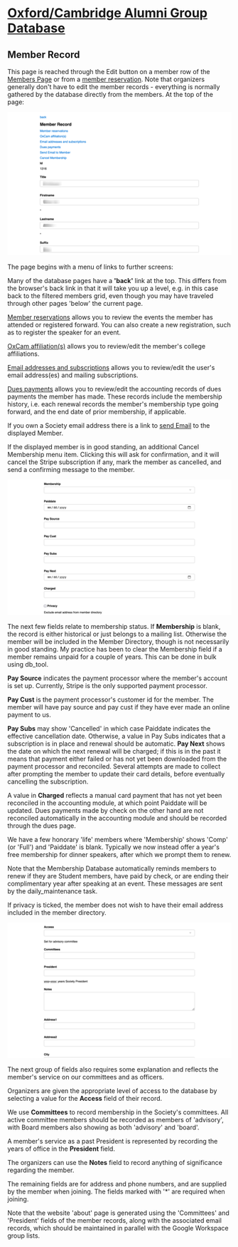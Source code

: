 # [Oxford/Cambridge Alumni Group Database](index.md)

## Member Record

This page is reached through the Edit button on a member row of the [Members Page](members) or from a [member reservation](event_registration.md). Note that organizers generally don't have to edit the member records - everything is normally gathered by the database directly from the members. At the top of the page:

![top](images/member_record_top.png)

The page begins with a menu of links to further screens:

Many of the database pages have a **'back'** link at the top. This differs from the browser's back link in that it will take you up a level, e.g. in this case back to the filtered members grid, even though you may have traveled through other pages 'below' the current page.

[Member reservations](member_reservations.md) allows you to review the events the member has attended or registered forward. You can also create a new registration, such as to register the speaker for an event.

[OxCam affiliation(s)](member_affilitions.md) allows you to review/edit the member's college affiliations.

[Email addresses and subscriptions](member_emails.md) allows you to review/edit the user's email address(es) and mailing subscriptions.

[Dues payments](member_dues.md) allows you to review/edit the accounting records of dues payments the member has made. These records include the membership history, i.e. each renewal records the member's membership type going forward, and the end date of prior membership, if applicable.

If you own a Society email address there is a link to [send Email](send_email.md) to the displayed Member.

If the displayed member is in good standing, an additional Cancel Membership menu item. Clicking this will ask for confirmation, and it will cancel the Stripe subscription if any, mark the member as cancelled, and send a confirming message to the member.

![membership status](images/member_record_2.png)

The next few fields relate to membership status. If **Membership** is blank, the record is either historical or just belongs to a mailing list. Otherwise the member will be included in the Member Directory, though is not necessarily in good standing. My practice has been to clear the Membership field if a member remains unpaid for a couple of years. This can be done in bulk using db_tool.

**Pay Source** indicates the payment processor where the member's account is set up. Currently, Stripe is the only supported payment processor.

**Pay Cust** is the payment processor's customer id for the member. The member will have pay source and pay cust if they have ever made an online payment to us.

**Pay Subs** may show 'Cancelled' in which case Paiddate indicates the effective cancellation date. Otherwise, a value in Pay Subs indicates that a subscription is in place and renewal should be automatic. **Pay Next** shows the date on which the next renewal will be charged; if this is in the past it means that payment either failed or has not yet been downloaded from the payment processor and reconciled. Several attempts are made to collect after prompting the member to update their card details, before eventually cancelling the subscription.

A value in **Charged** reflects a manual card payment that has not yet been reconciled in the accounting module, at which point Paiddate will be updated. Dues payments made by check on the other hand are not reconciled automatically in the accounting module and should be recorded through the dues page.

We have a few honorary 'life' members where 'Membership' shows 'Comp' (or 'Full') and 'Paiddate' is blank. Typically we now instead  offer a year's free membership for dinner speakers, after which we prompt them to renew.

Note that the Membership Database automatically reminds members to renew if they are Student members, have paid by check, or are ending their complimentary year after speaking at an event. These messages are sent by the daily_maintenance task.

If privacy is ticked, the member does not wish to have their email address included in the member directory.

![member role](images/member_record_3.png)

The next group of fields also requires some explanation and reflects the member's service on our committees and as officers.

Organizers are given the appropriate level of access to the database by selecting a value for the **Access** field of their record.

We use **Committees** to record membership in the Society's committees. All active committee members should be recorded as members of 'advisory', with Board members also showing as both 'advisory' and 'board'.

A member's service as a past President is represented by recording the years of office in the **President** field.

The organizers can use the **Notes** field to record anything of significance regarding the member.

The remaining fields are for address and phone numbers, and are supplied by the member when joining. The fields marked with '\*' are required when joining.

Note that the website 'about' page is generated using the 'Committees' and 'President' fields of the member records, along with the associated email records, which should be maintained in parallel with the Google Workspace group lists.

